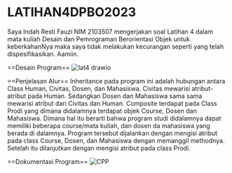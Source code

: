 # LATIHAN4DPBO2023

Saya Indah Resti Fauzi NIM 2103507 mengerjakan soal Latihan 4 dalam mata kuliah Desain dan Pemrograman Berorientasi Objek 
untuk keberkahanNya maka saya tidak melakukan kecurangan seperti yang telah dispesifikasikan. Aamiin.

==Desain Program==
![lat4 drawio](https://user-images.githubusercontent.com/99266430/224343940-5682f0d2-473b-4f6e-a195-8cfcced5d5be.png)

==Penjelasan Alur==
Inheritance pada program ini adalah hubungan antara Class Human, Civitas, Dosen, dan Mahasiswa. Civitas mewarisi atribut-atribut pada Human. Sedangkan Dosen dan Mahasiswa sama sama mewarisi atribut dari Civitas dan Human. 
Composite terdapat pada Class Prodi yang dimana didalamnya terdapat objek Course, Dosen dan Mahasiswa. Dimana hal itu berarti bahwa program studi didalamnya dapat memiliki beberapa course/mata kuliah, dan dosen da mahasiswa yang berada di dalamnya.
Program tersebut dijalankan dengan mengisi atribut pada class Course, Dosen, dan Mahasiswa dengan memanggil methodnya. Setelah itu dilanjutkan dengan mengisi atribut pada class Prodi.

==Dokumentasi Program==
![CPP](https://user-images.githubusercontent.com/99266430/224345620-eb0e59b8-778b-402f-aec4-9789555da0b0.png)
